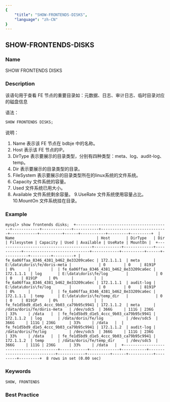 ```yaml
---
{
    "title": "SHOW-FRONTENDS-DISKS",
    "language": "zh-CN"
}
---
```


<!--
Licensed to the Apache Software Foundation (ASF) under one
or more contributor license agreements.  See the NOTICE file
distributed with this work for additional information
regarding copyright ownership.  The ASF licenses this file
to you under the Apache License, Version 2.0 (the
"License"); you may not use this file except in compliance
with the License.  You may obtain a copy of the License at

  http://www.apache.org/licenses/LICENSE-2.0

Unless required by applicable law or agreed to in writing,
software distributed under the License is distributed on an
"AS IS" BASIS, WITHOUT WARRANTIES OR CONDITIONS OF ANY
KIND, either express or implied.  See the License for the
specific language governing permissions and limitations
under the License.
-->

## SHOW-FRONTENDS-DISKS

### Name

SHOW FRONTENDS DISKS

### Description

 该语句用于查看 FE 节点的重要目录如：元数据、日志、审计日志、临时目录对应的磁盘信息

 语法：

```sql
SHOW FRONTENDS DISKS;
```

说明：
1. Name 表示该 FE 节点在 bdbje 中的名称。
2. Host 表示该 FE 节点的IP。
3. DirType 表示要展示的目录类型，分别有四种类型：meta、log、audit-log、temp。
4. Dir 表示要展示的目录类型的目录。
5. FileSystem 表示要展示的目录类型所在的linux系统的文件系统。
6. Capacity 文件系统的容量。
7. Used 文件系统已用大小。
8. Available 文件系统剩余容量。
9.UseRate 文件系统使用容量占比。
10.MountOn 文件系统挂在目录。

### Example
`
mysql> show frontends disks; 
+-----------------------------------------+------------+-------------+-----------+-----------------------------+------------+----------+------+-----------+---------+---------+ 
| Name                                    | Host       | DirType   | Dir                         | Filesystem | Capacity | Used | Available | UseRate | MountOn | 
+-----------------------------------------+------------+-------------+-----------+-----------------------------+------------+----------+------+-----------+---------+---------+
| fe_6a06ffaa_8346_4381_b462_8e33209ca6ec | 172.1.1.1  | meta      | E:\data\doris\fe/doris-meta |            | 0        | 0    | 8191P     | 0%      |         | 
| fe_6a06ffaa_8346_4381_b462_8e33209ca6ec | 172.1.1.1  | log       | E:\data\doris\fe/log        |            | 0        | 0    | 8191P     | 0%      |         | 
| fe_6a06ffaa_8346_4381_b462_8e33209ca6ec | 172.1.1.1  | audit-log | E:\data\doris\fe/log        |            | 0        | 0    | 8191P     | 0%      |         | 
| fe_6a06ffaa_8346_4381_b462_8e33209ca6ec | 172.1.1.1  | temp      | E:\data\doris\fe/temp_dir   |            | 0        | 0    | 8191P     | 0%      |         | 
| fe_fe1d5bd9_d1e5_4ccc_9b03_ca79b95c9941 | 172.1.1.2  | meta      | /data/doris/fe/doris-meta   | /dev/sdc5  | 366G     | 111G | 236G      | 33%     | /data   | 
| fe_fe1d5bd9_d1e5_4ccc_9b03_ca79b95c9941 | 172.1.1.2  | log       | /data/doris/fe/log          | /dev/sdc5  | 366G     | 111G | 236G      | 33%     | /data   | 
| fe_fe1d5bd9_d1e5_4ccc_9b03_ca79b95c9941 | 172.1.1.2  | audit-log | /data/doris/fe/log          | /dev/sdc5  | 366G     | 111G | 236G      | 33%     | /data   | 
| fe_fe1d5bd9_d1e5_4ccc_9b03_ca79b95c9941 | 172.1.1.2  | temp      | /data/doris/fe/temp_dir     | /dev/sdc5  | 366G     | 111G | 236G      | 33%     | /data   | 
+-----------------------------------------+------------+-------------+-----------+-----------------------------+------------+----------+------+-----------+---------+---------+ 
8 rows in set (0.00 sec)
`
### Keywords

    SHOW, FRONTENDS

### Best Practice

